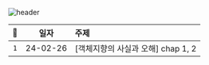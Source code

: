 ![header](https://capsule-render.vercel.app/api?type=waving&height=250&color=timeGradient&text=OOP_LAB&fontAlign=72)

<div align="center">

|📝|일자|주제|
|:--:|:--:|:--|
|`1`|24-02-26|[객체지향의 사실과 오해] chap 1, 2|

</div>

